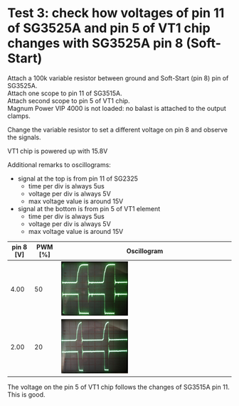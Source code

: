 # Test 3: check how voltages of pin 11 of SG3525A and pin 5 of VT1 chip changes with SG3525A pin 8 (Soft-Start)

Attach a 100k variable resistor between ground and Soft-Start (pin 8) pin of SG3525A. \
Attach one scope to pin 11 of SG3515A. \
Attach second scope to pin 5 of VT1 chip. \
Magnum Power VIP 4000 is not loaded: no balast is attached to the output clamps.

Change the variable resistor to set a different voltage on pin 8 and observe the signals.

VT1 chip is powered up with 15.8V

Additional remarks to oscillograms:
 * signal at the top is from pin 11 of SG2325
   * time per div is always 5us
   * voltage per div is always 5V
   * max voltage value is around 15V
 * signal at the bottom is from pin 5 of VT1 element
   * time per div is always 5us
   * voltage per div is always 5V
   * max voltage value is around 15V

 | pin 8 [V] | PWM [%] | Oscillogram |
 |---|---|---|
 | 4.00 | 50 | <img src="https://raw.githubusercontent.com/wmarkow/sandbox/master/inverter-welder/concepts/08_magnum_power_vip_4000/reveng/tests/Test3/vt1_pin5_for_pwm_50_percent.jpg" width="40%" > | |
 | 2.00 | 20 | <img src="https://raw.githubusercontent.com/wmarkow/sandbox/master/inverter-welder/concepts/08_magnum_power_vip_4000/reveng/tests/Test3/vt1_pin5_for_pwm_20_percent.jpg" width="40%" > | |
 
The voltage on the pin 5 of VT1 chip follows the changes of SG3515A pin 11. This is good.